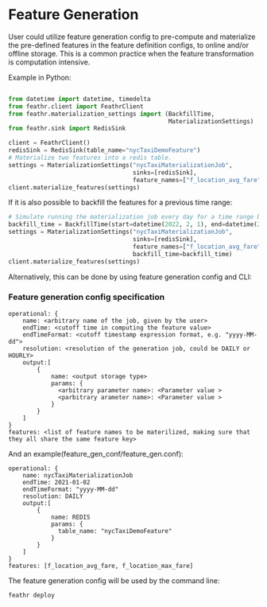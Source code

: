 # Feature Generation
User could utilize feature generation config to pre-compute and materialize the pre-defined features in the feature
definition configs, to online and/or offline storage. This is a common practice when the feature transformation is 
computation intensive.

Example in Python:
```python

from datetime import datetime, timedelta
from feathr.client import FeathrClient
from feathr.materialization_settings import (BackfillTime,
                                             MaterializationSettings)
from feathr.sink import RedisSink

client = FeathrClient()
redisSink = RedisSink(table_name="nycTaxiDemoFeature")
# Materialize two features into a redis table.
settings = MaterializationSettings("nycTaxiMaterializationJob",
                                   sinks=[redisSink],
                                   feature_names=["f_location_avg_fare", "f_location_max_fare"])
client.materialize_features(settings)

```
If it is also possible to backfill the features for a previous time range:
```python
# Simulate running the materialization job every day for a time range between 2/1/22 and 2/20/22
backfill_time = BackfillTime(start=datetime(2022, 2, 1), end=datetime(2022, 2, 20), step=timedelta(days=1))
settings = MaterializationSettings("nycTaxiMaterializationJob",
                                   sinks=[redisSink],
                                   feature_names=["f_location_avg_fare", "f_location_max_fare"],
                                   backfill_time=backfill_time)
client.materialize_features(settings)
```
Alternatively, this can be done by using feature generation config and CLI:

### Feature generation config specification


```
operational: {
    name: <arbitrary name of the job, given by the user>
    endTime: <cutoff time in computing the feature value>
    endTimeFormat: <cutoff timestamp expression format, e.g. "yyyy-MM-dd">
    resolution: <resolution of the generation job, could be DAILY or HOURLY>
    output:[
        {
            name: <output storage type>
            params: {
              <arbitrary parameter name>: <Parameter value >
              <parbitrary arameter name>: <Parameter value >
            }
        }
    ]
}
features: <list of feature names to be materilized, making sure that they all share the same feature key>
```

And an example(feature_gen_conf/feature_gen.conf):
```
operational: {
    name: nycTaxiMaterializationJob
    endTime: 2021-01-02
    endTimeFormat: "yyyy-MM-dd"
    resolution: DAILY
    output:[
        {
            name: REDIS
            params: {
              table_name: "nycTaxiDemoFeature"
            }
        }
    ]
}
features: [f_location_avg_fare, f_location_max_fare]

```

The feature generation config will be used by the command line:

```bash
feathr deploy
```
